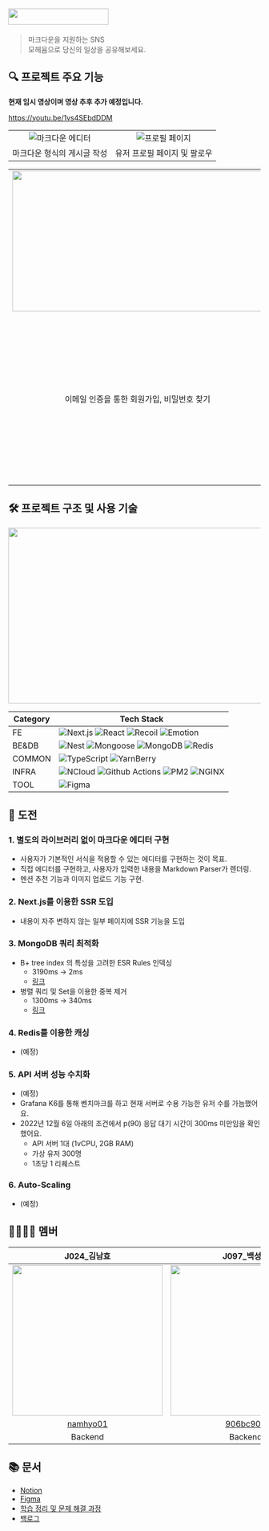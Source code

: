 <!--

1. html 을 좀 떼고 마크다운 표준으로?
2. 주요 기능 안내가 없음 (동영상 링크로 퉁 친 느낌)
    1. 동영상은 가능하면 임베디드 해야됨
    2. 데모 영상과 별개로 기능별 영상으로 나눠야 함
3. 팀, 개인의 도전 과제 없음
    1. 팀원 소개를 더 세분화하고 여기에 개인별 어떤 도전 과제를 겪었는지 추가
4. 특징으로 내세우기 뭐한 것들이 있음
    1. MongoDB 내용 좀 이상함
    2. SFTP 빼도 될듯
5. 기술 스택
    1. SFTP는 기술 스택이라고 말하면 안됨 (사용한 프로토콜임)
    2. 분류를 좀 해야될 수도
    3. 채택 이유도 적어야 하나?


-->
# <img src="https://user-images.githubusercontent.com/81913106/206893672-4ebced07-b6a2-4563-9951-d6add4a481fd.png" width="200" height="32"/>
> 마크다운을 지원하는 SNS  
모헤윰으로 당신의 일상을 공유해보세요.


## 🔍 프로젝트 주요 기능

<!--
데모 영상
- 각 기능을 타임스탬프로 지정)
- 깃헙에는 마크다운 이미지로 썸네일 걸고, 노션에는 유튜브 영상 임베드 
-->

**현재 임시 영상이며 영상 추후 추가 예정입니다.**

https://youtu.be/1vs4SEbdDDM

<!--
- 회원가입 + 이메일 인증
- 뉴스피드 무한 스크롤
- 마크다운 글 작성 + 이미지 업로드
- 마크다운 멘션
- 답글
- 마이 프로필 페이지 (무한 스크롤 + 프로필 편집)
- 팔로우 (다른 사람 프로필에서 팔로우 클릭 + 팔로우/팔로잉 리스트)
-->

<!--
작업 이력
v1
원래는 2열 마크다운 테이블에 gif + 기능을 배치했으나
깃헙 마크다운 테이블은 안에 영상 업로드 불가하여
테이블, 기능 별 영상 빼버리고 데모 영상으로 통합.
기능 리스트는 그냥 불렛 리스트로만 관리함

v2
기능 수를 간추리고 테이블+gif로 관리하는 것도 다시 고려
-->

|||
:--:|:--:
![마크다운 에디터](https://user-images.githubusercontent.com/81913106/206893134-2932ed3e-e949-447f-a11a-a589a6b2849a.gif)|![프로필 페이지](https://user-images.githubusercontent.com/81913106/206894456-89831a9e-003b-44cd-ba5e-34d061850b44.gif)
마크다운 형식의 게시글 작성|유저 프로필 페이지 및 팔로우

|||
:--:|:--:
<img src="https://s3.us-west-2.amazonaws.com/secure.notion-static.com/d3061b60-1e3d-4db5-9993-295edad7fc3d/email.gif?X-Amz-Algorithm=AWS4-HMAC-SHA256&X-Amz-Content-Sha256=UNSIGNED-PAYLOAD&X-Amz-Credential=AKIAT73L2G45EIPT3X45%2F20221211%2Fus-west-2%2Fs3%2Faws4_request&X-Amz-Date=20221211T080343Z&X-Amz-Expires=86400&X-Amz-Signature=c0f78b5f86c23dd071b4419db22e8147fe80ece2577173b6b1ed244974b1f4f6&X-Amz-SignedHeaders=host&response-content-disposition=filename%3D%22email.gif%22&x-id=GetObject" width="500" height="280"/>|![무한 스크롤](https://user-images.githubusercontent.com/81913106/206894637-0d43e595-0038-4b58-847e-9ca8c6dde650.gif)
이메일 인증을 통한 회원가입, 비밀번호 찾기|무한 스크롤을 통한 뉴스피드 탐색

## 🛠️ 프로젝트 구조 및 사용 기술

<!--
작업 이력
- 버전 제외 (버전이 없는 서비스들과의 통일성)
- SFTP 제외 (기술이 아니라 프로토콜임, 편법이라 노출해서 좋을거 없음)
- 카테고리별로 분류
-->
<img src="https://s3.us-west-2.amazonaws.com/secure.notion-static.com/cb826a8f-361f-48b8-ba0a-23e4420f7822/system2x_%287%29.png?X-Amz-Algorithm=AWS4-HMAC-SHA256&X-Amz-Content-Sha256=UNSIGNED-PAYLOAD&X-Amz-Credential=AKIAT73L2G45EIPT3X45%2F20221211%2Fus-west-2%2Fs3%2Faws4_request&X-Amz-Date=20221211T081518Z&X-Amz-Expires=86400&X-Amz-Signature=e0dfca363f11b70be5c7aa4ac1adeaef341cf7c15400a7e50f61afa9824bd262&X-Amz-SignedHeaders=host&response-content-disposition=filename%3D%22system%25402x%2520%287%29.png%22&x-id=GetObject" width="800" height="350"/>


|Category|Tech Stack|
--|--
FE|![Next.js](https://img.shields.io/badge/Next.js-000000?logo=next.js&logoColor=white) ![React](https://img.shields.io/badge/React-61DAFB?logo=react&logoColor=black) ![Recoil](https://img.shields.io/badge/Recoil-blue?logo=recoil&logoColor=white) ![Emotion](https://img.shields.io/badge/Emotion-yellow)
BE&DB|![Nest](https://img.shields.io/badge/NestJS-E0234E?logo=nestjs) ![Mongoose](https://img.shields.io/badge/Mongoose-000000) ![MongoDB](https://img.shields.io/badge/MongoDB-47A248?logo=mongodb&logoColor=white) ![Redis](https://img.shields.io/badge/Redis-DC382D?logo=redis&logoColor=white) 
COMMON|![TypeScript](https://img.shields.io/badge/TypeScript-3178C6?logo=typescript&logoColor=white) ![YarnBerry](https://img.shields.io/badge/Yarn--Berry-2C8EBB?logo=yarn&logoColor=white)
INFRA|![NCloud](https://img.shields.io/badge/NCloud-green?logo=naver) ![Github Actions](https://img.shields.io/badge/GitHub%20Actions-2088FF?logo=github%20actions&logoColor=white) ![PM2](https://img.shields.io/badge/PM2-2B037A?logo=pm2) ![NGINX](https://img.shields.io/badge/NGINX-009639?logo=nginx)
TOOL|![Figma](https://img.shields.io/badge/Figma-F24E1E?logo=figma&logoColor=white)

## 💪 도전

<!-- 

라이브러리 없이 마크다운 에디터 구현

--> 

### 1. 별도의 라이브러리 없이 마크다운 에디터 구현

- 사용자가 기본적인 서식을 적용할 수 있는 에디터를 구현하는 것이 목표.
- 직접 에디터를 구현하고, 사용자가 입력한 내용을 Markdown Parser가 렌더링.
- 멘션 추천 기능과 이미지 업로드 기능 구현.

### 2. Next.js를 이용한 SSR 도입

- 내용이 자주 변하지 않는 일부 페이지에 SSR 기능을 도입

### 3. MongoDB 쿼리 최적화

- B+ tree index 의 특성을 고려한 ESR Rules 인덱싱
    - 3190ms -> 2ms
    - [링크](https://polarlsm.notion.site/MongoDB-FollowingPost-3190ms-2ms-5990f08927604b3dad81c45a2a05054d)
- 병렬 쿼리 및 Set을 이용한 중복 제거
    - 1300ms -> 340ms
    - [링크](https://polarlsm.notion.site/MongoDB-MentionList-1300ms-340ms-456567ddf9ae41d79de39be4ea1bae55)

### 4. Redis를 이용한 캐싱

- (예정)

### 5. API 서버 성능 수치화

- (예정)
- Grafana K6를 통해 벤치마크를 하고 현재 서버로 수용 가능한 유저 수를 가늠했어요.
- 2022년 12월 6일 아래의 조건에서 p(90) 응답 대기 시간이 300ms 미만임을 확인했어요.
    - API 서버 1대 (1vCPU, 2GB RAM)
    - 가상 유저 300명
    - 1초당 1 리퀘스트

### 6. Auto-Scaling

- (예정)

## 👨‍👨‍👧‍👦 멤버

| J024_김남효 | J097_백성익 | J142_이선민 | J149_이우재 |
|:---:|:---:|:---:|:---:|
|<img src="https://user-images.githubusercontent.com/57206558/205439057-1bcba98d-56cf-429b-b603-9774b48a4ed3.png" width="300px">|<img src="https://user-images.githubusercontent.com/57206558/205439066-4afa7c25-5b8f-44a8-a966-42501ec3b434.png" width="300px">|<img src="https://user-images.githubusercontent.com/57206558/205439070-0b91e964-25c8-4369-87cf-d9efce622ba9.png" width="300px">|<img src="https://user-images.githubusercontent.com/57206558/205439080-057bda4e-400f-4d08-b3af-c381d6bfb107.png" width="300px">
| [namhyo01](https://github.com/namhyo01) | [906bc906](https://github.com/906bc906) | [leesunmin1231](https://github.com/leesunmin1231) | [prayinforrain](https://github.com/prayinforrain) |
| Backend | Backend | Frontend | Frontend |

## 📚 문서

- [Notion](https://polarlsm.notion.site/Moheyum-4c54f7ce6bc348bd84121578d4079b50)
- [Figma](https://www.figma.com/file/bUlrkKtjfXPfHvdIvLuXvc/Moheyum?node-id=158%3A1655&t=U1UrufRdVG1ntwB2-0)
- [학습 정리 및 문제 해결 과정](https://polarlsm.notion.site/TIL-07a41dada35841aeb396e9a73c14ff4e)
- [백로그](https://github.com/orgs/boostcampwm-2022/projects/68/views/6)
